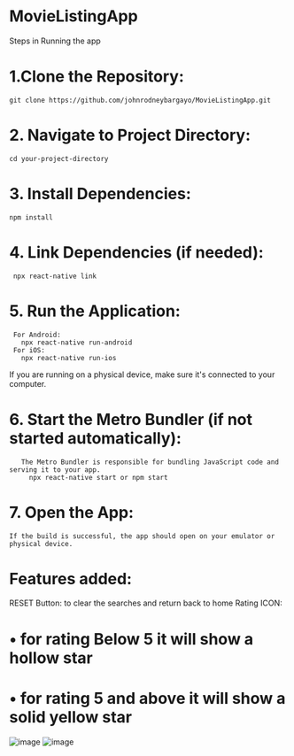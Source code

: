 # MovieListingApp

Steps in Running the app

  # 1.Clone the Repository: 
    git clone https://github.com/johnrodneybargayo/MovieListingApp.git
  
  # 2. Navigate to Project Directory:
    cd your-project-directory
  
 # 3. Install Dependencies:
    npm install
  
 # 4. Link Dependencies (if needed):
     npx react-native link
     
 # 5. Run the Application:
     For Android:
       npx react-native run-android
     For iOS:
       npx react-native run-ios
  If you are running on a physical device, make sure it's connected to your computer.
  
 # 6. Start the Metro Bundler (if not started automatically):
       The Metro Bundler is responsible for bundling JavaScript code and serving it to your app.
         npx react-native start or npm start
  
 # 7. Open the App:
    If the build is successful, the app should open on your emulator or physical device.

# Features added:
  RESET Button: to clear the searches and return back to home
  Rating ICON: 
 # • for rating Below 5 it will show a hollow star
 # • for rating 5 and above it will show a solid yellow star
 
![image](https://github.com/johnrodneybargayo/MovieListingApp/assets/124292036/8341a6e8-69a1-4f5e-a9a8-d2c584491996) 
![image](https://github.com/johnrodneybargayo/MovieListingApp/assets/124292036/5a65e137-02b8-4d80-867a-1e9e01de73a8)

